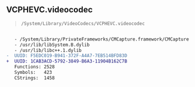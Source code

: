 ## VCPHEVC.videocodec

> `/System/Library/VideoCodecs/VCPHEVC.videocodec`

```diff

   - /System/Library/PrivateFrameworks/CMCapture.framework/CMCapture
   - /usr/lib/libSystem.B.dylib
   - /usr/lib/libc++.1.dylib
-  UUID: F5EDC019-B941-372F-A4A7-7EB514BFD83D
+  UUID: 1CAB3ACD-5792-3849-B6A3-11904B162C7B
   Functions: 2528
   Symbols:   423
   CStrings:  1458

```
